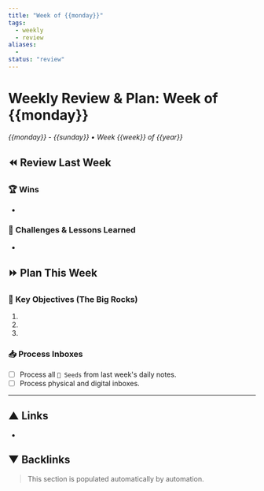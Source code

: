 ```yaml
---
title: "Week of {{monday}}"
tags:
  - weekly
  - review
aliases:
  - 
status: "review"
---
```


# Weekly Review & Plan: Week of {{monday}}
*{{monday}} - {{sunday}} • Week {{week}} of {{year}}*

## ⏪ Review Last Week
### 🏆 Wins
- 

### 🚧 Challenges & Lessons Learned
- 

## ⏩ Plan This Week
### 🎯 Key Objectives (The Big Rocks)
1. 
2. 
3. 

### 📥 Process Inboxes
- [ ] Process all `🌱 Seeds` from last week's daily notes.
- [ ] Process physical and digital inboxes.

---
## ▲ Links
- 

## ▼ Backlinks
> This section is populated automatically by automation.
